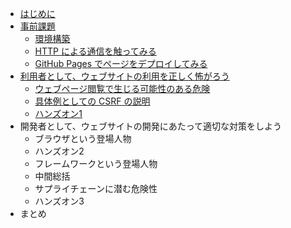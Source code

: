 - [はじめに](introduction.md)
- [事前課題](pre/index.md)
  - [環境構築](pre/environment-setting.md)
  - [HTTP による通信を触ってみる](pre/http.md)
  - [GitHub Pages でページをデプロイしてみる](pre/github-pages.md)
- [利用者として、ウェブサイトの利用を正しく怖がろう](aim1/index.md)
  - [ウェブページ閲覧で生じる可能性のある危険](aim1/vuln-overview.md)
  - [具体例としての CSRF の説明](aim1/csrf-overview.md)
  - [ハンズオン1](aim1/hands-on1.md)
- 開発者として、ウェブサイトの開発にあたって適切な対策をしよう
  - ブラウザという登場人物
  - ハンズオン2
  - フレームワークという登場人物
  - 中間総括
  - サプライチェーンに潜む危険性
  - ハンズオン3
- まとめ